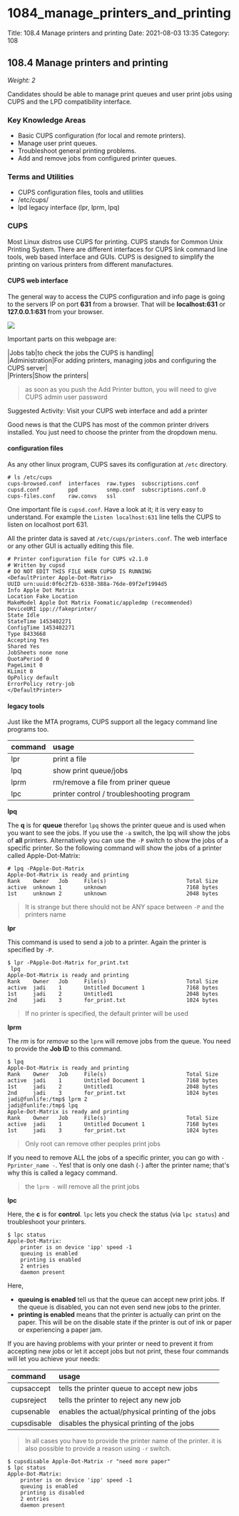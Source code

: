 # 1084\_manage\_printers\_and\_printing

Title: 108.4 Manage printers and printing Date: 2021-08-03 13:35 Category: 108

## 108.4 Manage printers and printing

_Weight: 2_

Candidates should be able to manage print queues and user print jobs using CUPS and the LPD compatibility interface.

### Key Knowledge Areas

* Basic CUPS configuration \(for local and remote printers\).
* Manage user print queues.
* Troubleshoot general printing problems.
* Add and remove jobs from configured printer queues.

### Terms and Utilities

* CUPS configuration files, tools and utilities
* /etc/cups/
* lpd legacy interface \(lpr, lprm, lpq\)

### CUPS

Most Linux distros use CUPS for printing. CUPS stands for Common Unix Printing System. There are different interfaces for CUPS link command line tools, web based interface and GUIs. CUPS is designed to simplify the printing on various printers from different manufactures.

#### CUPS web interface

The general way to access the CUPS configuration and info page is going to the servers IP on port **631** from a browser. That will be **localhost:631** or **127.0.0.1:631** from your browser.

![](../.gitbook/assets/cups.png)

Important parts on this webpage are:

\|Jobs tab\|to check the jobs the CUPS is handling\|  
\|Administration\|For adding printers, managing jobs and configuring the CUPS server\|  
\|Printers\|Show the printers\|

> as soon as you push the Add Printer button, you will need to give CUPS admin user password

Suggested Activity: Visit your CUPS web interface and add a printer

Good news is that the CUPS has most of the common printer drivers installed. You just need to choose the printer from the dropdown menu.

#### configuration files

As any other linux program, CUPS saves its configuration at `/etc` directory.

```text
# ls /etc/cups
cups-browsed.conf  interfaces  raw.types  subscriptions.conf
cupsd.conf         ppd         snmp.conf  subscriptions.conf.O
cups-files.conf    raw.convs   ssl
```

One important file is `cupsd.conf`. Have a look at it; it is very easy to understand. For example the `Listen localhost:631` line tells the CUPS to listen on localhost port 631.

All the printer data is saved at `/etc/cups/printers.conf`. The web interface or any other GUI is actually editing this file.

```text
# Printer configuration file for CUPS v2.1.0
# Written by cupsd
# DO NOT EDIT THIS FILE WHEN CUPSD IS RUNNING
<DefaultPrinter Apple-Dot-Matrix>
UUID urn:uuid:0f6c2f2b-6338-388a-76de-09f2ef1994d5
Info Apple Dot Matrix
Location Fake Location
MakeModel Apple Dot Matrix Foomatic/appledmp (recommended)
DeviceURI ipp://fakeprinter/
State Idle
StateTime 1453402271
ConfigTime 1453402271
Type 8433668
Accepting Yes
Shared Yes
JobSheets none none
QuotaPeriod 0
PageLimit 0
KLimit 0
OpPolicy default
ErrorPolicy retry-job
</DefaultPrinter>
```

#### legacy tools

Just like the MTA programs, CUPS support all the legacy command line programs too.

| command | usage |
| :--- | :--- |
| lpr | print a file |
| lpq | show print queue/jobs |
| lprm | rm/remove a file from priner queue |
| lpc | printer control / troubleshooting program |

**lpq**

The **q** is for **queue** therefor `lpq` shows the printer queue and is used when you want to see the jobs. If you use the `-a` switch, the lpq will show the jobs of **all** printers. Alternatively you can use the `-P` switch to show the jobs of a specific printer. So the following command will show the jobs of a printer called Apple-Dot-Matrix:

```text
# lpq -PApple-Dot-Matrix
Apple-Dot-Matrix is ready and printing
Rank    Owner   Job     File(s)                         Total Size
active  unknown 1       unknown                         7168 bytes
1st     unknown 2       unknown                         2048 bytes
```

> It is strange but there should not be ANY space between `-P` and the printers name

**lpr**

This command is used to send a job to a printer. Again the printer is specified by `-P`.

```text
$ lpr -PApple-Dot-Matrix for_print.txt
 lpq
Apple-Dot-Matrix is ready and printing
Rank    Owner   Job     File(s)                         Total Size
active  jadi    1       Untitled Document 1             7168 bytes
1st     jadi    2       Untitled1                       2048 bytes
2nd     jadi    3       for_print.txt                   1024 bytes
```

> If no printer is specified, the default printer will be used

**lprm**

The _rm_ is for _remove_ so the `lprm` will remove jobs from the queue. You need to provide the **Job ID** to this command.

```text
$ lpq
Apple-Dot-Matrix is ready and printing
Rank    Owner   Job     File(s)                         Total Size
active  jadi    1       Untitled Document 1             7168 bytes
1st     jadi    2       Untitled1                       2048 bytes
2nd     jadi    3       for_print.txt                   1024 bytes
jadi@funlife:/tmp$ lprm 2
jadi@funlife:/tmp$ lpq
Apple-Dot-Matrix is ready and printing
Rank    Owner   Job     File(s)                         Total Size
active  jadi    1       Untitled Document 1             7168 bytes
1st     jadi    3       for_print.txt                   1024 bytes
```

> Only root can remove other peoples print jobs

If you need to remove ALL the jobs of a specific printer, you can go with `-Pprinter_name -`. Yes! that is only one dash \(`-`\) after the printer name; that's why this is called a legacy command.

> the `lprm -` will remove all the print jobs

**lpc**

Here, the **c** is for **control**. `lpc` lets you check the status \(via `lpc status`\) and troubleshoot your printers.

```text
$ lpc status
Apple-Dot-Matrix:
    printer is on device 'ipp' speed -1
    queuing is enabled
    printing is enabled
    2 entries
    daemon present
```

Here,

* **queuing is enabled** tell us that the queue can accept new print jobs. If the queue is disabled, you can not even send new jobs to the printer.
* **printing is enabled** means that the printer is actually can print on the paper. This will be on the disable state if the printer is out of ink or paper or experiencing a paper jam.

If you are having problems with your printer or need to prevent it from accepting new jobs or let it accept jobs but not print, these four commands will let you achieve your needs:

| command | usage |
| :--- | :--- |
| cupsaccept | tells the printer queue to accept new jobs |
| cupsreject | tells the printer to reject any new job |
| cupsenable | enables the actual/physical printing of the jobs |
| cupsdisable | disables the physical printing of the jobs |

> In all cases you have to provide the printer name of the printer. it is also possible to provide a reason using `-r` switch.

```text
$ cupsdisable Apple-Dot-Matrix -r "need more paper"
$ lpc status
Apple-Dot-Matrix:
    printer is on device 'ipp' speed -1
    queuing is enabled
    printing is disabled
    2 entries
    daemon present
```

